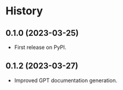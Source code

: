 # History

## 0.1.0 (2023-03-25)

* First release on PyPI.

## 0.1.2 (2023-03-27)

* Improved GPT documentation generation.
